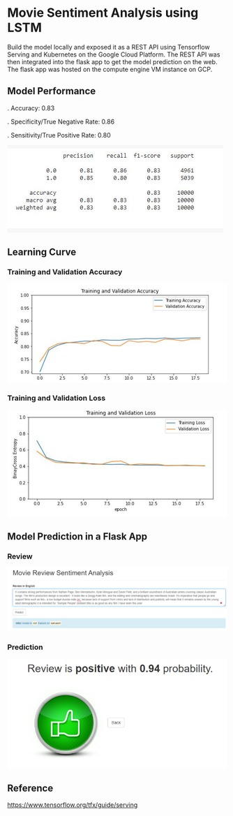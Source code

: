 # Movie Sentiment Analysis using LSTM
Build the model locally and exposed it as a REST API using Tensorflow Serving and Kubernetes on the Google Cloud Platform. The REST API was then integrated into the flask app to get the model prediction on the web. The flask app was hosted on the compute engine VM instance on GCP.
## Model Performance
. Accuracy: 0.83

. Specificity/True Negative Rate: 0.86

. Sensitivity/True Positive Rate: 0.80

![](images/classification_report.JPG)

## Learning Curve
### Training and Validation Accuracy
![](images/training_validation_accuracy.JPG)

### Training and Validation Loss
![](images/training_validation_loss.JPG)

## Model Prediction in a Flask App
### Review
![](images/review.png)
### Prediction
![](images/result.png)
## Reference 
https://www.tensorflow.org/tfx/guide/serving

